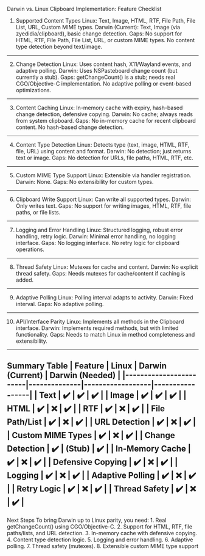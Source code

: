 Darwin vs. Linux Clipboard Implementation: Feature Checklist
1. Supported Content Types
Linux: Text, Image, HTML, RTF, File Path, File List, URL, Custom MIME types.
Darwin (Current): Text, Image (via zyedidia/clipboard), basic change detection.
Gaps:
No support for HTML, RTF, File Path, File List, URL, or custom MIME types.
No content type detection beyond text/image.
---
2. Change Detection
Linux: Uses content hash, X11/Wayland events, and adaptive polling.
Darwin: Uses NSPasteboard change count (but currently a stub).
Gaps:
getChangeCount() is a stub; needs real CGO/Objective-C implementation.
No adaptive polling or event-based optimizations.
---
3. Content Caching
Linux: In-memory cache with expiry, hash-based change detection, defensive copying.
Darwin: No cache; always reads from system clipboard.
Gaps:
No in-memory cache for recent clipboard content.
No hash-based change detection.
---
4. Content Type Detection
Linux: Detects type (text, image, HTML, RTF, file, URL) using content and format.
Darwin: No detection; just returns text or image.
Gaps:
No detection for URLs, file paths, HTML, RTF, etc.
---
5. Custom MIME Type Support
Linux: Extensible via handler registration.
Darwin: None.
Gaps:
No extensibility for custom types.
---
6. Clipboard Write Support
Linux: Can write all supported types.
Darwin: Only writes text.
Gaps:
No support for writing images, HTML, RTF, file paths, or file lists.
---
7. Logging and Error Handling
Linux: Structured logging, robust error handling, retry logic.
Darwin: Minimal error handling, no logging interface.
Gaps:
No logging interface.
No retry logic for clipboard operations.
---
8. Thread Safety
Linux: Mutexes for cache and content.
Darwin: No explicit thread safety.
Gaps:
Needs mutexes for cache/content if caching is added.
---
9. Adaptive Polling
Linux: Polling interval adapts to activity.
Darwin: Fixed interval.
Gaps:
No adaptive polling.
---
10. API/Interface Parity
Linux: Implements all methods in the Clipboard interface.
Darwin: Implements required methods, but with limited functionality.
Gaps:
Needs to match Linux in method completeness and extensibility.
---
Summary Table
| Feature | Linux | Darwin (Current) | Darwin (Needed) |
|------------------------|--------------|------------------|-----------------|
| Text | ✔️ | ✔️ | ✔️ |
| Image | ✔️ | ✔️ | ✔️ |
| HTML | ✔️ | ❌ | ✔️ |
| RTF | ✔️ | ❌ | ✔️ |
| File Path/List | ✔️ | ❌ | ✔️ |
| URL Detection | ✔️ | ❌ | ✔️ |
| Custom MIME Types | ✔️ | ❌ | ✔️ |
| Change Detection | ✔️ | (Stub) | ✔️ |
| In-Memory Cache | ✔️ | ❌ | ✔️ |
| Defensive Copying | ✔️ | ❌ | ✔️ |
| Logging | ✔️ | ❌ | ✔️ |
| Adaptive Polling | ✔️ | ❌ | ✔️ |
| Retry Logic | ✔️ | ❌ | ✔️ |
| Thread Safety | ✔️ | ❌ | ✔️ |
---
Next Steps
To bring Darwin up to Linux parity, you need:
    1. Real getChangeCount() using CGO/Objective-C.
    2. Support for HTML, RTF, file paths/lists, and URL detection.
    3. In-memory cache with defensive copying.
    4. Content type detection logic.
    5. Logging and error handling.
    6. Adaptive polling.
    7. Thread safety (mutexes).
    8. Extensible custom MIME type support